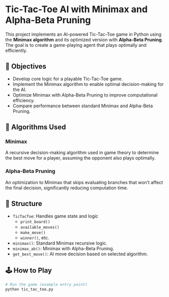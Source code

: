 # Tic-Tac-Toe AI with Minimax and Alpha-Beta Pruning

This project implements an AI-powered Tic-Tac-Toe game in Python using the **Minimax algorithm** and its optimized version with **Alpha-Beta Pruning**. The goal is to create a game-playing agent that plays optimally and efficiently.

## 🎯 Objectives

- Develop core logic for a playable Tic-Tac-Toe game.
- Implement the Minimax algorithm to enable optimal decision-making for the AI.
- Optimize Minimax with Alpha-Beta Pruning to improve computational efficiency.
- Compare performance between standard Minimax and Alpha-Beta Pruning.

## 🧠 Algorithms Used

### Minimax
A recursive decision-making algorithm used in game theory to determine the best move for a player, assuming the opponent also plays optimally.

### Alpha-Beta Pruning
An optimization to Minimax that skips evaluating branches that won’t affect the final decision, significantly reducing computation time.

## 📁 Structure

- `TicTacToe`: Handles game state and logic
  - `print_board()`
  - `available_moves()`
  - `make_move()`
  - `winner()`, etc.
- `minimax()`: Standard Minimax recursive logic.
- `minimax_ab()`: Minimax with Alpha-Beta Pruning.
- `get_best_move()`: AI move decision based on selected algorithm.

## 🕹️ How to Play

```bash
# Run the game (example entry point)
python tic_tac_toe.py
